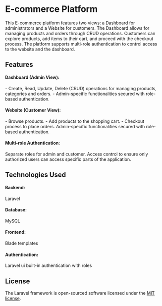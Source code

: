 <h1>E-commerce Platform</h1>
This E-commerce platform features two views: a Dashboard for administrators and a Website for customers. The Dashboard allows for managing products and orders through CRUD operations. Customers can explore products, add items to their cart, and proceed with the checkout process. The platform supports multi-role authentication to control access to the website and the dashboard.

<h2>Features</h2>
<h4>Dashboard (Admin View):</h4>
- Create, Read, Update, Delete (CRUD) operations for managing products, categories and orders.
- Admin-specific functionalities secured with role-based authentication.
<h4>Website (Customer View):</h4>
- Browse products.
- Add products to the shopping cart.
- Checkout process to place orders.
Admin-specific functionalities secured with role-based authentication.
<h4>Multi-role Authentication:</h4>
Separate roles for admin and customer.
Access control to ensure only authorized users can access specific parts of the application.

<h2>Technologies Used</h2>
<h4>Backend:</h4> Laravel
<h4>Database:</h4> MySQL
<h4>Frontend:</h4> Blade templates
<h4>Authentication:</h4> Laravel ui built-in authentication with roles

## License
The Laravel framework is open-sourced software licensed under the [MIT license](https://opensource.org/licenses/MIT).
